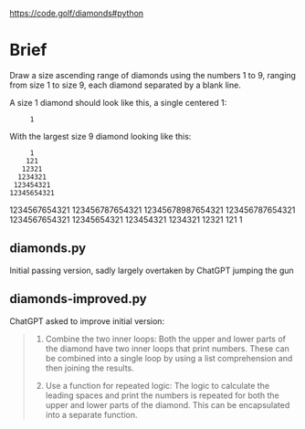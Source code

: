 https://code.golf/diamonds#python

# Brief

Draw a size ascending range of diamonds using the numbers 1 to 9, ranging from size 1 to size 9, each diamond separated by a blank line.

A size 1 diamond should look like this, a single centered 1:

         1
With the largest size 9 diamond looking like this:

         1
        121
       12321
      1234321
     123454321
    12345654321
   1234567654321
  123456787654321
 12345678987654321
  123456787654321
   1234567654321
    12345654321
     123454321
      1234321
       12321
        121
         1

## diamonds.py

Initial passing version, sadly largely overtaken by ChatGPT jumping the gun

## diamonds-improved.py
 
ChatGPT asked to improve initial version:

> 1. Combine the two inner loops: Both the upper and lower parts of the diamond have two inner loops that print numbers. These can be combined into a single loop by using a list comprehension and then joining the results.
> 
> 2. Use a function for repeated logic: The logic to calculate the leading spaces and print the numbers is repeated for both the upper and lower parts of the diamond. This can be encapsulated into a separate function.


